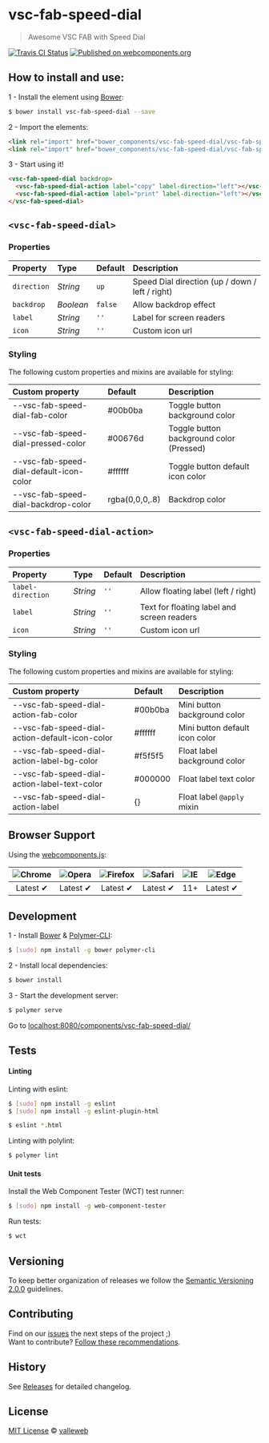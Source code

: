 # vsc-fab-speed-dial

> Awesome VSC FAB with Speed Dial

[![Travis CI Status](https://travis-ci.org/valleweb/vsc-fab-speed-dial.svg?branch=master)](https://travis-ci.org/valleweb/vsc-fab-speed-dial)
[![Published on webcomponents.org](https://img.shields.io/badge/webcomponents.org-published-blue.svg)](https://www.webcomponents.org/element/valleweb/vsc-fab-speed-dial)

## How to install and use:

1 - Install the element using [Bower](http://bower.io/):

```sh
$ bower install vsc-fab-speed-dial --save
```

2 -  Import the elements:

```html
<link rel="import" href="bower_components/vsc-fab-speed-dial/vsc-fab-speed-dial.html">
<link rel="import" href="bower_components/vsc-fab-speed-dial/vsc-fab-speed-dial-action.html">
```

3 - Start using it!

<!--
```
<custom-element-demo>
  <template>
    <link rel="import" href="vsc-fab-speed-dial.html">
    <link rel="import" href="vsc-fab-speed-dial-action.html">
    <style is="custom-style">
      vsc-fab-speed-dial-action {
        --vsc-fab-speed-dial-action-fab-color: #d4f442;
      }
    </style>
    <next-code-block></next-code-block>
  </template>
</custom-element-demo>
```
-->

```html
<vsc-fab-speed-dial backdrop>
  <vsc-fab-speed-dial-action label="copy" label-direction="left"></vsc-fab-speed-dial-action>
  <vsc-fab-speed-dial-action label="print" label-direction="left"></vsc-fab-speed-dial-action>
</vsc-fab-speed-dial>
```

## `<vsc-fab-speed-dial>`

### Properties

Property    | Type        | Default   | Description
:---        |:---         |:---       |:---
`direction` | *String*    | `up`      | Speed Dial direction (up / down / left / right)
`backdrop`  | *Boolean*   | `false`   | Allow backdrop effect
`label`     | *String*    | `''`      | Label for screen readers
`icon`      | *String*    | `''`      | Custom icon url

### Styling

The following custom properties and mixins are available for styling:

Custom property                         | Default        | Description
:---                                    |:---            |:---
--vsc-fab-speed-dial-fab-color          | #00b0ba        | Toggle button background color
--vsc-fab-speed-dial-pressed-color      | #00676d        | Toggle button background color (Pressed)
--vsc-fab-speed-dial-default-icon-color | #ffffff        | Toggle button default icon color
--vsc-fab-speed-dial-backdrop-color     | rgba(0,0,0,.8) | Backdrop color

## `<vsc-fab-speed-dial-action>`

### Properties

Property          | Type        | Default   | Description
:---              |:---         |:---       |:---
`label-direction` | *String*    | `''`      | Allow floating label (left / right)
`label`           | *String*    | `''`      | Text for  floating label and screen readers
`icon`            | *String*    | `''`      | Custom icon url

### Styling

The following custom properties and mixins are available for styling:

Custom property                                | Default  | Description
:---                                           |:---      |:---
--vsc-fab-speed-dial-action-fab-color          | #00b0ba  | Mini button background color
--vsc-fab-speed-dial-action-default-icon-color | #ffffff  | Mini button default icon color
--vsc-fab-speed-dial-action-label-bg-color     | #f5f5f5  | Float label background color
--vsc-fab-speed-dial-action-label-text-color   | #000000  | Float label text color
--vsc-fab-speed-dial-action-label              | {}       | Float label `@apply` mixin

## Browser Support

Using the [webcomponents.js](https://github.com/WebComponents/webcomponentsjs):

 ![Chrome](https://cdnjs.cloudflare.com/ajax/libs/browser-logos/39.2.2/chrome/chrome_48x48.png) | ![Opera](https://cdnjs.cloudflare.com/ajax/libs/browser-logos/39.2.2/opera/opera_48x48.png) | ![Firefox](https://cdnjs.cloudflare.com/ajax/libs/browser-logos/39.2.2/firefox/firefox_48x48.png) | ![Safari](https://cdnjs.cloudflare.com/ajax/libs/browser-logos/39.2.2/safari/safari_48x48.png) |![IE](https://cdnjs.cloudflare.com/ajax/libs/browser-logos/39.2.2/archive/internet-explorer_9-11/internet-explorer_9-11_48x48.png) |  ![Edge](https://cdnjs.cloudflare.com/ajax/libs/browser-logos/39.2.2/edge/edge_48x48.png) |
:---: | :---: | :---: | :---: | :---: | :---: |
Latest ✔ | Latest ✔ | Latest ✔ | Latest ✔ | 11+ | Latest ✔

## Development

1 - Install [Bower](http://bower.io/) & [Polymer-CLI](https://www.polymer-project.org/1.0/docs/tools/polymer-cli):

```sh
$ [sudo] npm install -g bower polymer-cli
```

2 - Install local dependencies:

```sh
$ bower install
```

3 - Start the development server:

```sh
$ polymer serve
```

Go to [localhost:8080/components/vsc-fab-speed-dial/](http://localhost:8080/components/vsc-fab-speed-dial/)


## Tests

#### Linting

Linting with eslint:

```sh
$ [sudo] npm install -g eslint
$ [sudo] npm install -g eslint-plugin-html

$ eslint *.html
```

Linting with polylint:

```sh
$ polymer lint
```

#### Unit tests

Install the Web Component Tester (WCT) test runner:

```sh
$ [sudo] npm install -g web-component-tester
```

Run tests:

```sh
$ wct
```

## Versioning

To keep better organization of releases we follow the [Semantic Versioning 2.0.0](http://semver.org/) guidelines.

## Contributing

Find on our [issues](https://github.com/valleweb/vsc-fab-speed-dial/issues/) the next steps of the project ;)
<br>
Want to contribute? [Follow these recommendations](https://github.com/valleweb/vsc-fab-speed-dial/blob/master/CONTRIBUTING.md).

## History

See [Releases](https://github.com/valleweb/vsc-fab-speed-dial/releases) for detailed changelog.

## License

[MIT License](https://github.com/valleweb/vsc-fab-speed-dial/blob/master/LICENSE.md) © [valleweb](https://github.com/orgs/valleweb/people)
